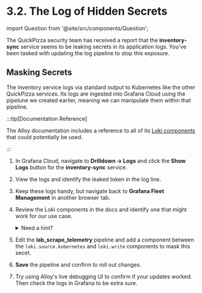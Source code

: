 ---
---

# 3.2. The Log of Hidden Secrets

import Question from '@site/src/components/Question';

The QuickPizza security team has received a report that the **inventory-sync** service seems to be leaking secrets in its application logs. You've been tasked with updating the log pipeline to stop this exposure.

## Masking Secrets

The inventory service logs via standard output to Kubernetes like the other QuickPizza services. Its logs are ingested into Grafana Cloud using the pipelune we created earlier, meaning we can manipulate them within that pipeline.

:::tip[Documentation Reference]

The Alloy documentation includes a reference to all of its [Loki components](https://grafana.com/docs/alloy/latest/reference/components/loki/) that could potentially be used.

:::

1.  In Grafana Cloud, navigate to **Drilldown -> Logs** and click the **Show Logs** button for the **inventory-sync** service.

1.  View the logs and identify the leaked token in the log line.

1.  Keep these logs handy, but navigate back to **Grafana Fleet Management** in another browser tab.

1.  Review the Loki components in the docs and identify one that might work for our use case.
    <details>
        <summary>Need a hint?</summary>

        Check out the [loki.secretfilter](https://grafana.com/docs/alloy/latest/reference/components/loki/loki.secretfilter/) component.
    </details>
1.  Edit the **lab_scrape_telemetry** pipeline and add a component between the `loki.source.kubernetes` and `loki.write` components to mask this secet.

1.  **Save** the pipeline and confirm to roll out changes.

1. Try using Alloy's live debugging UI to confirm if your updates worked. Then check the logs in Grafana to be extra sure.
